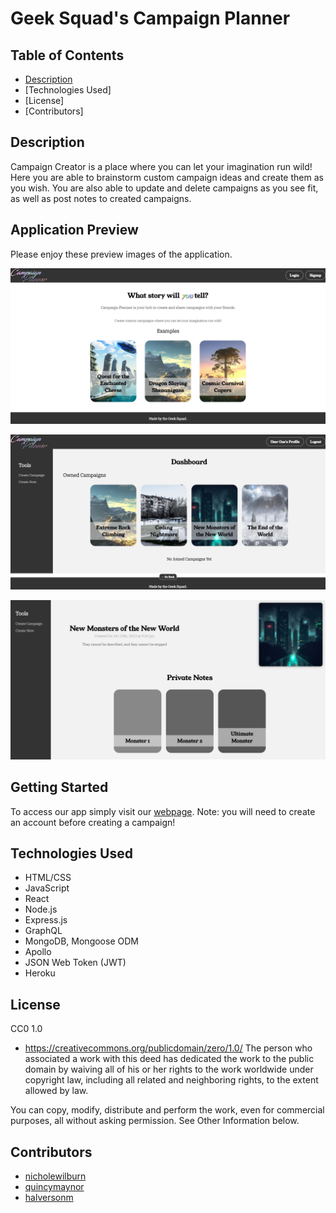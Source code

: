 # Geek Squad's Campaign Planner

## Table of Contents
* [Description](#Description)
* [Technologies Used]
* [License]
* [Contributors]

## Description
Campaign Creator is a place where you can let your imagination run wild! Here you are able to brainstorm custom campaign ideas and create them as you wish. You are also able to update and delete campaigns as you see fit, as well as post notes to created campaigns.

## Application Preview
Please enjoy these preview images of the application.

![The landing page of the Campaign Planner Site.](./client/src/assets/images/CampaignPlannerLandingPage.png)

![The dashboard of an example user displaying different cards with the campaign titles.](./client/src/assets/images/CampaignPlannerDashboard.png)

![An example campaign page with some private notes.](./client/src/assets/images/CampaignPlannerCampaignPage.png)

## Getting Started
To access our app simply visit our [webpage](https://secret-coast-66847-6953fb83e518.herokuapp.com/). Note: you will need to create an account before creating a campaign! 

## Technologies Used
* HTML/CSS
* JavaScript
* React
* Node.js
* Express.js
* GraphQL
* MongoDB, Mongoose ODM
* Apollo
* JSON Web Token (JWT)
* Heroku

## License 
CC0 1.0

* https://creativecommons.org/publicdomain/zero/1.0/ The person who associated a work with this deed has dedicated the work to the public domain by waiving all of his or her rights to the work worldwide under copyright law, including all related and neighboring rights, to the extent allowed by law.

You can copy, modify, distribute and perform the work, even for commercial purposes, all without asking permission. See Other Information below.

## Contributors
* [nicholewilburn](https://github.com/nicholewilburn)
* [quincymaynor](https://github.com/quincymaynor)
* [halversonm](https://github.com/halversonm)